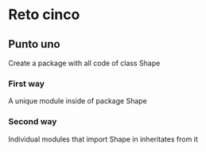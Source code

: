 # Reto cinco
## Punto uno
Create a package with all code of class Shape
### First way
A unique module inside of package Shape
### Second way
Individual modules that import Shape in inheritates from it
